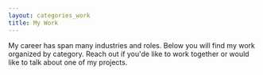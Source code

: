 ```yaml
---
layout: categories_work
title: My Work
---
```


My career has span many industries and roles. Below you will find my work organized by category. Reach out if you'de like to work together or would like to talk about one of my projects.
